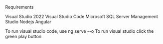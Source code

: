Requirements

Visual Studio 2022
Visual Studio Code
Microsoft SQL Server Management Studio
Nodejs
Angular

To run visual studio code, use ng serve --o
To run visual studio click the green play button
